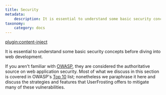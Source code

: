 ```yaml
---
title: Security
metadata:
    description: It is essential to understand some basic security concepts before diving into web development.  With an understanding of how the most common  vulnerabilities work and some diligence in configuring your system, UserFrosting sets you up with an application that is robust against most common attack vectors.
taxonomy:
    category: docs
---
```

[plugin:content-inject](/modular/_update5.0)

It is essential to understand some basic security concepts before diving into web development.

If you aren't familiar with [OWASP](https://www.owasp.org/index.php/Main_Page), they are considered the authoritative source on web application security.  Most of what we discuss in this section is covered in OWASP's [Top 10](https://www.owasp.org/index.php/Category:OWASP_Top_Ten_Project) list; nonetheless we paraphrase it here and discuss the strategies and features that UserFrosting offers to mitigate many of these vulnerabilities.
